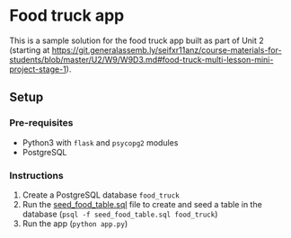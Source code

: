 # Food truck app

This is a sample solution for the food truck app built as part of Unit 2 (starting at https://git.generalassemb.ly/seifxr11anz/course-materials-for-students/blob/master/U2/W9/W9D3.md#food-truck-multi-lesson-mini-project-stage-1).

## Setup

### Pre-requisites

- Python3 with `flask` and `psycopg2` modules
- PostgreSQL

### Instructions

1. Create a PostgreSQL database `food_truck`
2. Run the [seed_food_table.sql](./seed_food_table.sql) file to create and seed a table in the database (`psql -f seed_food_table.sql food_truck`)
3. Run the app (`python app.py`)